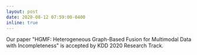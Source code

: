 ```yaml
---
layout: post
date: 2020-08-12 07:59:00-0400
inline: true
---
```


Our paper "HGMF: Heterogeneous Graph-Based Fusion for Multimodal Data with Incompleteness" is accepted by KDD 2020 Research Track.